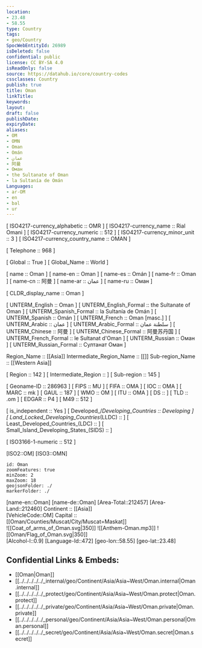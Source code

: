 ```yaml
---
location:
- 23.48
- 58.55
type: Country
tags:
- geo/Country
SpocWebEntityId: 26989
isDeleted: false
confidential: public
license: CC BY-SA 4.0
isReadOnly: false
source: https://datahub.io/core/country-codes
cssclasses: Country
publish: true
title: Oman
linkTitle: 
keywords: 
layout: 
draft: false
publishDate: 
expiryDate: 
aliases:
- OM
- OMN
- Oman
- Omán
- عمان
- 阿曼
- Оман
- the Sultanate of Oman
- la Sultanía de Omán
Languages:
- ar-OM
- en
- bal
- ur
---
```



[	ISO4217-currency_alphabetic	 :: OMR ] 
[	ISO4217-currency_name	 :: Rial Omani ] 
[	ISO4217-currency_numeric	 :: 512 ] 
[	ISO4217-currency_minor_unit	 :: 3 ] 
[	ISO4217-currency_country_name	 :: OMAN ] 

[	Telephone	 :: 968 ] 

[	Global	 :: True ] 
[	Global_Name	 :: World ] 

[	name	 :: Oman ] 
[	name-en	 :: Oman ] 
[	name-es	 :: Omán ] 
[	name-fr	 :: Oman ] 
[	name-cn	 :: 阿曼 ] 
[	name-ar	 :: عمان ] 
[	name-ru	 :: Оман ] 

[	CLDR_display_name	 :: Oman ] 

[	UNTERM_English	 :: Oman ] 
[	UNTERM_English_Formal	 :: the Sultanate of Oman ] 
[	UNTERM_Spanish_Formal	 :: la Sultanía de Omán ] 
[	UNTERM_Spanish	 :: Omán ] 
[	UNTERM_French	 :: Oman [masc.] ] 
[	UNTERM_Arabic	 :: عمان ] 
[	UNTERM_Arabic_Formal	 :: سلطنة عمان ] 
[	UNTERM_Chinese	 :: 阿曼 ] 
[	UNTERM_Chinese_Formal	 :: 阿曼苏丹国 ] 
[	UNTERM_French_Formal	 :: le Sultanat d'Oman ] 
[	UNTERM_Russian	 :: Оман ] 
[	UNTERM_Russian_Formal	 :: Султанат Оман ] 

Region_Name ::  [[Asia]] 
Intermediate_Region_Name ::  [[]] 
Sub-region_Name ::  [[Western Asia]] 

[	Region	 :: 142 ] 
[	Intermediate_Region	 ::  ] 
[	Sub-region	 :: 145 ] 

[	Geoname-ID	 :: 286963 ] 
[	FIPS	 :: MU ] 
[	FIFA	 :: OMA ] 
[	IOC	 :: OMA ] 
[	MARC	 :: mk ] 
[	GAUL	 :: 187 ] 
[	WMO	 :: OM ] 
[	ITU	 :: OMA ] 
[	DS	 ::  ] 
[	TLD	 :: .om ] 
[	EDGAR	 :: P4 ] 
[	M49	 :: 512 ] 

[	is_independent	 :: Yes ] 
[	Developed_/_Developing_Countries	 :: Developing ] 
[	Land_Locked_Developing_Countries_(LLDC)	 ::  ] 
[	Least_Developed_Countries_(LDC)	 ::  ] 
[	Small_Island_Developing_States_(SIDS)	 ::  ] 

[	ISO3166-1-numeric	 :: 512 ] 



[ISO2::OM] 
[ISO3::OMN] 
```leaflet
id: Oman
zoomFeatures: true 
minZoom: 2 
maxZoom: 18
geojsonFolder: ./
markerFolder: ./
```

[name-en::Oman] 
[name-de::Oman] 
[Area-Total::212457] 
[Area-Land::212460] 
Continent :: [[Asia]]  
[VehicleCode::OM] 
Capital :: [[Oman/Counties/Muscat/City/Muscat=Maskat]]  
![[Coat_of_arms_of_Oman.svg|350]] 
![[Anthem-Oman.mp3]]
![[Oman/Flag_of_Oman.svg|350]]  
[Alcohol-l::0.9] 
[Language-Id::472] 
[geo-lon::58.55] 
[geo-lat::23.48] 



## Confidential Links & Embeds: 
- [[Oman|Oman]]  
- [[../../../../../_internal/geo/Continent/Asia/Asia~West/Oman.internal|Oman.internal]]  
- [[../../../../../_protect/geo/Continent/Asia/Asia~West/Oman.protect|Oman.protect]] 
- [[../../../../../_private/geo/Continent/Asia/Asia~West/Oman.private|Oman.private]] 
- [[../../../../../_personal/geo/Continent/Asia/Asia~West/Oman.personal|Oman.personal]] 
- [[../../../../../_secret/geo/Continent/Asia/Asia~West/Oman.secret|Oman.secret]] 
